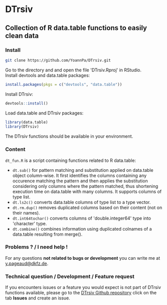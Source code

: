 # DTrsiv
## Collection of R data.table functions to easily clean data   

### Install

```bash
git clone https://github.com/YoannPa/DTrsiv.git
```

Go to the directory and and open the file 'DTrsiv.Rproj' in RStudio.  
Install devtools and data.table packages:  
```R
install.packages(pkgs = c("devtools", "data.table"))
```

Install DTrsiv:  
```R
devtools::install()
```

Load data.table and DTrsiv packages:
```R
library(data.table)
library(DTrsiv)
```

The DTrsiv functions should be available in your environment.

### Content
`dt_fun.R` is a script containing functions related to R data.table:  
* `dt.sub()` for pattern matching and substitution applied on data.table object column-wise. It first identifies the columns containing any occurence matching the pattern and then applies the substitution considering only columns where the pattern matched, thus shortening execution time on data.table with many columns. It supports columns of type list.  
* `dt.ls2c()` converts data.table columns of type list to a type vector.  
* `dt.rm.dup()` removes duplicated columns based on their content (not on their names).  
* `dt.int64tochar()` converts columns of 'double.integer64' type into 'character' type.  
* `dt.combine()` combines information using duplicated colnames of a data.table resulting from merge().  

### Problems ? / I need help !
For any questions **not related to bugs or development** you can write me at [y.pageaud@dkfz.de](y.pageaud@dkfz.de).
 
### Technical question / Development / Feature request
If you encounters issues or a feature you would expect is not part of DTrsiv functions available, please go to the [DTrsiv Github repository](https://github.com/YoannPa/DTrsiv) click on the tab **Issues** and create an issue.  

